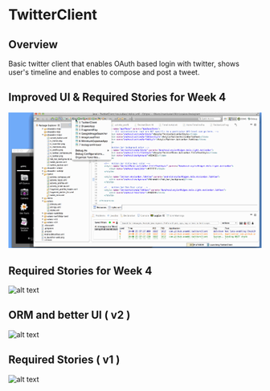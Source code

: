 # TwitterClient

## Overview
Basic twitter client that enables OAuth based login with twitter, shows user's timeline and enables to compose and post a tweet.

## Improved UI & Required Stories for Week 4
![alt text](https://raw.githubusercontent.com/snambi/android_twitter_client/master/demos/twitterclient4.gif "Improved UI & Required Stories demo for week4")

## Required Stories for Week 4
![alt text](https://raw.githubusercontent.com/snambi/android_twitter_client/master/demos/twitterclient3.gif "Required Stories demo for week4")

## ORM and better UI ( v2 ) 
![alt text](https://raw.githubusercontent.com/snambi/android_twitter_client/master/demos/twitterclient2.gif "ORM/Better Version Demo")

## Required Stories ( v1 )
![alt text](https://raw.githubusercontent.com/snambi/android_twitter_client/master/demos/twitterclient1.gif "Basic Version Demo")

